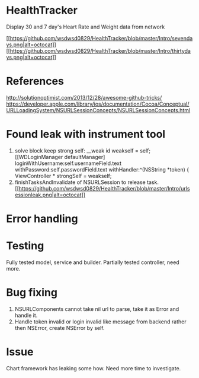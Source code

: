 # HealthTracker
Display 30 and 7 day's Heart Rate and Weight data from network

[[https://github.com/wsdwsd0829/HealthTracker/blob/master/Intro/sevendays.png|alt=octocat]]
[[https://github.com/wsdwsd0829/HealthTracker/blob/master/Intro/thirtydays.png|alt=octocat]]



# References
http://solutionoptimist.com/2013/12/28/awesome-github-tricks/
https://developer.apple.com/library/ios/documentation/Cocoa/Conceptual/URLLoadingSystem/NSURLSessionConcepts/NSURLSessionConcepts.html

# Found leak with instrument tool 
  1. solve block keep strong self:
    __weak id weakself = self;
    [[WDLoginManager defaultManager] loginWithUsername:self.usernameField.text withPassword:self.passwordField.text withHandler:^(NSString *token) {
        ViewController * strongSelf = weakself;
  2. finishTasksAndInvalidate of NSURLSession to release task. 
  [[https://github.com/wsdwsd0829/HealthTracker/blob/master/Intro/urlsessionleak.png|alt=octocat]]

# Error handling

# Testing 
Fully tested model, service and builder. Partially tested controller, need more. 

# Bug fixing
  1. NSURLComponents cannot take nil url to parse, take it as Error and handle it. 
  2. Handle token invalid or login invalid like message from backend rather then NSError, create NSError by self.

# Issue 
Chart framework has leaking some how. Need more time to investigate.
